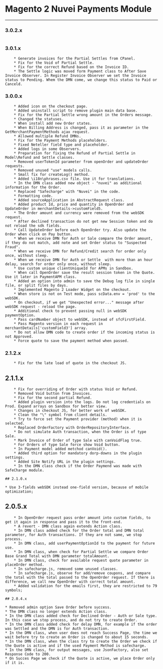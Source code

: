 # Magento 2 Nuvei Payments Module

---

### 3.0.2.x
```

```

### 3.0.1.x
```
	* Generate invoices for the Partial Settles from CPanel.
	* Fix for the Void of Partial Settle.
	* Fix for the correct Refund based on the Invoice ID.
	* The Settle logic was moved form Payment class to After Save Invoice Observer. In Register Invoice Observer we set the Invoice status to Pending. Whem the DMN come, we change this status to Paid or Canceld.
```

### 3.0.0.x
```
	* Added icon on the checkout page.
	* Added uninstall script to remove plugin main data base.
	* Fix for the Partial Settle wrong amount in the Orders message.
	* Changed the statuses.
	* When install add new Order states.
	* When Billing Address is changed, pass it as parameter in the GetMerchantPaymentMethods ajax request.
	* Allowed multiple Refund DMNs.
	* Fix for the Payment Methods placeholders.
	* Fixed Neteller field type and placeholder.
	* Added logs in some Observers.
	* Preparation for fixing the Refund of Partial Settle in Model\Refund and Settle classes.
	* Removed userTokenId parameter from openOrder and updateOrder requests.
	* Removed unused "use" models calls.
	* Small fix for createLog() method.
	* Added \i18n\phrases.csv file. Use it for translations.
	* In the DMN class added new object - "nuvei" as additional information for the Order.
	* Replaced "Safecharge" with "Nuvei" in the code.
	* Formatting code.
	* Added sourceApplication in AbstractRequest class.
	* Added product Id, price and quantity in OpenOrder and UpdateOrder in merchantDetails->customField5.
	* The Order amount and currency were removed from the webSDK request.
	* After declined transaction do not get new Session token and do not reload the sdk fields.
	* Call UpdateOrder before each OpenOrder try. Also update the Order when click on Pay button.
	* When we receive DMN for Auth or Sale compare the Order amount, if they do not match, add note and set Order status to "Suspected Fraud".
	* When we receive DMN for Refund/Credit search for order only once, without sleep.
	* When we receive DMN for Auth or Settle  with more than an hour delay, search for order only once, without sleep.
	* Use custom unique clientUniqueId for APMs in Sandbox.
	* When call OpenOrder save the result session token in the Quote. Use it later in PaymentAPM class.
	* Added an option into admin to save the Debug log file in single file, or split files by days.
	* Implemented Magento 2 Loader Widget on the checkout.
	* When store is not on Test mode, pass scData.env = 'prod' to the webSDK.
	* On checkout, if we get "Unexpected error..." message after webSDK request - reload the page.
	* Additional check to prevent passing null in webSDK paymentOption.
	* Pass cardNumber object to webSDK, instead of sfcFirstField.
	* Pass Magento version in each request in merchantDetails['customField3'] array.
	* Do not allow DMN code to create order if the incoming status is not Approved.
	* Force quote to save the payment method when passed.
```

### 2.1.2.x
```
	* Fix for the late load of quote in the checkout JS.
```

## 2.1.1.x
```
	* Fix for overriding of Order with status Void or Refund.
	* Removed Void button from Invoices.
	* Fix for the second partial Refund.
	* Added plugin version into the logs. Do not log credentials on Prod. Expand arrays on Sandbox for better view.
	* Changes in checkout JS, for better work of webSDK.
	* Clean the "\" symbol from client details.
	* Try to force set the Payment provider (method) when it is selected.
	* Replaced OrderFactory with OrderRepositoryInterface.
	* Do not simulate Auth transaction, when the Order is of type Sale.
	* Mark Invoice of Order of type Sale with canVoidFlag true.
	* For Orders of type Sale force show Void button.
	* In Payment model added metchod canVoid().
	* Added third option for mandatory dorp-downs in the plugin settings.
	* Added Site Notify URL in the plugin settings.
	* In the DMN class check if the Order Paymend was made with SafeCharge module.

## 2.1.0.x
```
	* Use 3-fields webSDK instead one-field version, because of mobile optimization;

## 2.0.5.x
```
	* In OpenOrder request pass order amount into custom fields, to get it again in response and pass it to the front-end.
	* A revert - DMN class again extends Action class.
	* In DMN class added check for the Order total and DMN total parameter, for Auth transactions. If they are not same, we stop process.
	* In DMN class, add userPaymentOptionId to the payment for future use.
	* In DMN class, when check for Partial Settle we compare Order Base Grand Total with DMN parameter totalAmount.
	* In DMN class, check for available request quote parameter in placeOrder method.
	* In safecharge.js, removed some unused classes.
	* In safecharge.js, observe for add/remove coupons, and compare the total with the total passed to the OpenOrder request. If there is difference, we call new OpenOrder with correct total amount.
	* Added validation for the emails first, they are restricted to 79 symbols;

## 2.0.4.x
```
	* Removed admin option Save Order before success.
	* The DMN class no longer extends Action class.
	* In the DMN class added check for Declined Order - Auth or Sale type. In this case we stop process, and do not try to create Order.
	* In the DMN class added check for delay DMN, for example if the order was Settled and the DMN is for Auth transaction.
	* In the DMN class, when user does not reach Success Page, the time we wait before try to create an Order is changed to about 15 seconds.
	* In the DMN class, when the class try to create the Order we check if the Quote is active and if the used Payment Method is safecharge.
	* In the DMN class, for output messages, use JsonFactory, also set Response Code to 200.
	* On Succes Page we check if the Quote is active, we place Order only if it is. 

